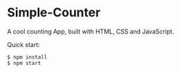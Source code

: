 # Simple-Counter

A cool counting App, built with HTML, CSS and JavaScript.

Quick start:

```
$ npm install
$ npm start
````

